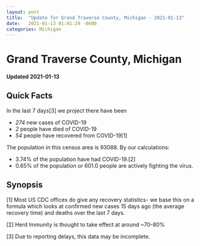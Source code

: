 ```yaml
---
layout: post
title:  "Update for Grand Traverse County, Michigan - 2021-01-13"
date:   2021-01-13 01:01:29 -0600
categories: Michigan
---
```


# Grand Traverse County, Michigan
#### Updated 2021-01-13

## Quick Facts

In the last 7 days[3] we project there have been
- *274* new cases of COVID-19
- *2* people have died of COVID-19
- *54* people have recovered from COVID-19[1]

The population in this census area is 93088. By our calculations:
- 3.74% of the population have had COVID-19.[2]
- 0.65% of the population or 601.0 people are actively fighting the virus.

## Synopsis




[1] Most US CDC offices do give any recovery statistics- we base this on a formula which looks at confirmed new cases
15 days ago (the average recovery time) and deaths over the last 7 days.

[2] Herd Immunity is thought to take effect at around ~70-80%

[3] Due to reporting delays, this data may be incomplete.
 
    